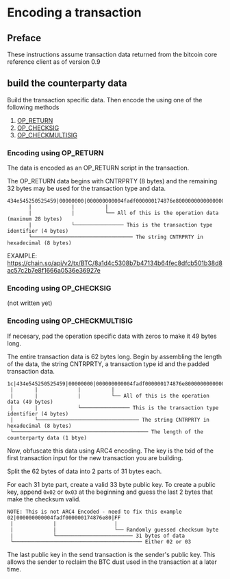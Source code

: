 # Encoding a transaction

## Preface

These instructions assume transaction data returned from the bitcoin core reference client as of version 0.9


## build the counterparty data

Build the transaction specific data.  Then encode the using one of the following methods

1. [OP_RETURN](#encoding-using-op_return)
2. [OP_CHECKSIG](#encoding-using-op_checksig)
3. [OP_CHECKMULTISIG](#encoding-using-op_checkmultisig)


### Encoding using OP_RETURN

The data is encoded as an OP_RETURN script in the transaction.

The OP_RETURN data begins with CNTRPRTY (8 bytes) and the remaining 32 bytes may be used for the transaction type and data.


```
434e545250525459|00000000|000000000004fadf000000174876e800000000000000000000000000
       |             |          |
       |             |          └── All of this is the operation data (maximum 28 bytes)
       |             └──────────────── This is the transaction type identifier (4 bytes)
       └───────────────────────────────── The string CNTRPRTY in hexadecimal (8 bytes)
```

EXAMPLE:
https://chain.so/api/v2/tx/BTC/8a1d4c5308b7b47134b64fec8dfcb501b38d8ac57c2b7e8f1666a0536e36927e



### Encoding using OP_CHECKSIG

(not written yet)


### Encoding using OP_CHECKMULTISIG

If necesary, pad the operation specific data with zeros to make it 49 bytes long.

The entire transaction data is 62 bytes long.  Begin by assembling the length of the data, the string CNTRPRTY, a transaction type id and the padded transaction data.

```
1c|434e545250525459|00000000|000000000004fadf000000174876e800000000000000000000000000000000000000000000000000000000000000000000
 |       |             |          |
 |       |             |          └── All of this is the operation data (49 bytes)
 |       |             └──────────────── This is the transaction type identifier (4 bytes)
 |       └───────────────────────────────── The string CNTRPRTY in hexadecimal (8 bytes)
 └──────────────────────────────────────────── The length of the counterparty data (1 btye)
```

Now, obfuscate this data using ARC4 encoding.  The key is the txid of the first transaction input for the new transaction you are building.

Split the 62 bytes of data into 2 parts of 31 bytes each.

For each 31 byte part, create a valid 33 byte public key.  To create a public key, append `0x02` or `0x03` at the beginning and guess the last 2 bytes that make the checksum valid.

```
NOTE: This is not ARC4 Encoded - need to fix this example
02|000000000004fadf000000174876e80|FF
 |             |                   |
 |             |                   └── Randomly guessed checksum byte
 |             └───────────────────────── 31 bytes of data
 └────────────────────────────────────────── Either 02 or 03
 ```

The last public key in the send transaction is the sender's public key.  This allows the sender to reclaim the BTC dust used in the transaction at a later time.





